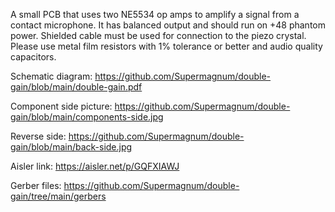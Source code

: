 A small PCB that uses two NE5534 op amps to amplify a signal from a contact microphone.
It has balanced output and should run on +48 phantom power.
Shielded cable must be used for connection to the piezo crystal.
Please use metal film resistors with 1% tolerance or better and audio quality capacitors.

Schematic diagram:
https://github.com/Supermagnum/double-gain/blob/main/double-gain.pdf

Component side picture:
https://github.com/Supermagnum/double-gain/blob/main/components-side.jpg


Reverse side:
https://github.com/Supermagnum/double-gain/blob/main/back-side.jpg


Aisler link:
https://aisler.net/p/GQFXIAWJ


Gerber files:
https://github.com/Supermagnum/double-gain/tree/main/gerbers






